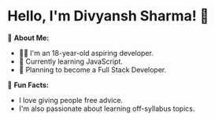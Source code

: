 # Hello, I'm Divyansh Sharma! 👋

🎉 **About Me:**
- 🧑‍💻 I'm an 18-year-old aspiring developer.
- 🌱 Currently learning JavaScript.
- 🚀 Planning to become a Full Stack Developer.

💬 **Fun Facts:**
- I love giving people free advice.
- I'm also passionate about learning off-syllabus topics.
